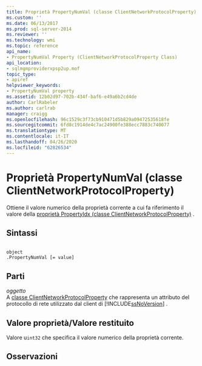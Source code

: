```yaml
---
title: Proprietà PropertyNumVal (classe ClientNetworkProtocolProperty) | Microsoft Docs
ms.custom: ''
ms.date: 06/13/2017
ms.prod: sql-server-2014
ms.reviewer: ''
ms.technology: wmi
ms.topic: reference
api_name:
- PropertyNumVal Property (ClientNetworkProtocolProperty Class)
api_location:
- sqlmgmproviderxpsp2up.mof
topic_type:
- apiref
helpviewer_keywords:
- PropertyNumVal property
ms.assetid: 12b02d97-702b-434f-baf6-e49a6b2cd4de
author: CarlRabeler
ms.author: carlrab
manager: craigg
ms.openlocfilehash: 96c1529c3f73cb910471d5b829a09472535618fe
ms.sourcegitcommit: 6fd8c1914de4c7ac24900fe388ecc7883c740077
ms.translationtype: MT
ms.contentlocale: it-IT
ms.lasthandoff: 04/26/2020
ms.locfileid: "62826534"
---
```

# <a name="propertynumval-property-clientnetworkprotocolproperty-class"></a>Proprietà PropertyNumVal (classe ClientNetworkProtocolProperty)
  Ottiene il valore numerico della proprietà corrente a cui fa riferimento il valore della [proprietà PropertyIdx (classe ClientNetworkProtocolProperty)](clientnetworkprotocolproperty-class.md) .  
  
## <a name="syntax"></a>Sintassi  
  
```  
  
object  
.PropertyNumVal [= value]  
```  
  
## <a name="parts"></a>Parti  
 *oggetto*  
 A [classe ClientNetworkProtocolProperty](clientnetworkprotocolproperty-class.md) che rappresenta un attributo del protocollo di rete utilizzato dal client di [!INCLUDE[ssNoVersion](../../../includes/ssnoversion-md.md)] .  
  
## <a name="property-valuereturn-value"></a>Valore proprietà/Valore restituito  
 Valore u`int32` che specifica il valore numerico della proprietà corrente.  
  
## <a name="remarks"></a>Osservazioni  
  
